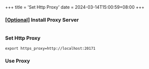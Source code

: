+++
title = 'Set Http Proxy'
date = 2024-03-14T15:00:59+08:00
+++

### [[Optional]]() Install Proxy Server
```shell

```

### Set Http Proxy 
```shell
export https_proxy=http://localhost:20171
```

### Use Proxy
